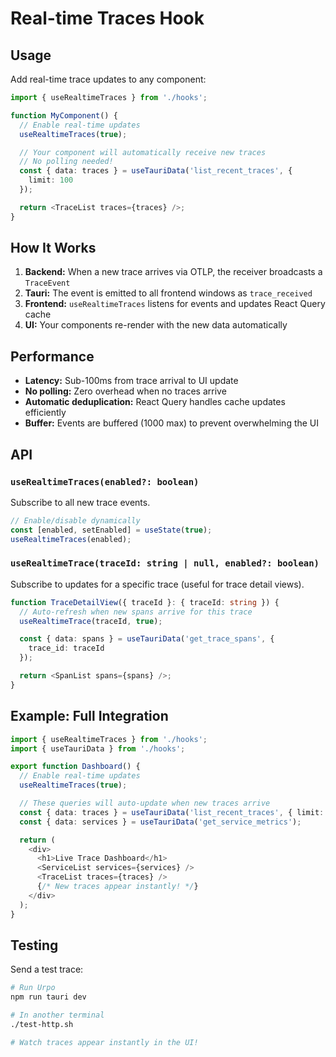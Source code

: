 # Real-time Traces Hook

## Usage

Add real-time trace updates to any component:

```typescript
import { useRealtimeTraces } from './hooks';

function MyComponent() {
  // Enable real-time updates
  useRealtimeTraces(true);

  // Your component will automatically receive new traces
  // No polling needed!
  const { data: traces } = useTauriData('list_recent_traces', {
    limit: 100
  });

  return <TraceList traces={traces} />;
}
```

## How It Works

1. **Backend:** When a new trace arrives via OTLP, the receiver broadcasts a `TraceEvent`
2. **Tauri:** The event is emitted to all frontend windows as `trace_received`
3. **Frontend:** `useRealtimeTraces` listens for events and updates React Query cache
4. **UI:** Your components re-render with the new data automatically

## Performance

- **Latency:** Sub-100ms from trace arrival to UI update
- **No polling:** Zero overhead when no traces arrive
- **Automatic deduplication:** React Query handles cache updates efficiently
- **Buffer:** Events are buffered (1000 max) to prevent overwhelming the UI

## API

### `useRealtimeTraces(enabled?: boolean)`

Subscribe to all new trace events.

```typescript
// Enable/disable dynamically
const [enabled, setEnabled] = useState(true);
useRealtimeTraces(enabled);
```

### `useRealtimeTrace(traceId: string | null, enabled?: boolean)`

Subscribe to updates for a specific trace (useful for trace detail views).

```typescript
function TraceDetailView({ traceId }: { traceId: string }) {
  // Auto-refresh when new spans arrive for this trace
  useRealtimeTrace(traceId, true);

  const { data: spans } = useTauriData('get_trace_spans', {
    trace_id: traceId
  });

  return <SpanList spans={spans} />;
}
```

## Example: Full Integration

```typescript
import { useRealtimeTraces } from './hooks';
import { useTauriData } from './hooks';

export function Dashboard() {
  // Enable real-time updates
  useRealtimeTraces(true);

  // These queries will auto-update when new traces arrive
  const { data: traces } = useTauriData('list_recent_traces', { limit: 50 });
  const { data: services } = useTauriData('get_service_metrics');

  return (
    <div>
      <h1>Live Trace Dashboard</h1>
      <ServiceList services={services} />
      <TraceList traces={traces} />
      {/* New traces appear instantly! */}
    </div>
  );
}
```

## Testing

Send a test trace:

```bash
# Run Urpo
npm run tauri dev

# In another terminal
./test-http.sh

# Watch traces appear instantly in the UI!
```
